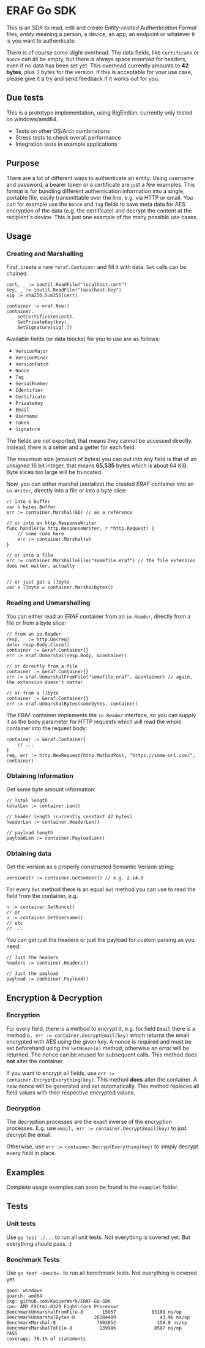 # ERAF Go SDK

This is an SDK to read, edit and create *Entity-related Authentication Format* files, *entity* meaning
a person, a device, an app, an endpoint or whatever it is you want to authenticate.

There is of course some slight overhead. The data fields, like ``Certificate`` or ``Nonce`` can all
be empty, but there is always space reserved for headers, even if no data has been set yet.
This overhead currently amounts to __42 bytes__, plus 3 bytes for the version. If this is acceptable
for your use case, please give it a try and send feedback if it works out for you.

## Due tests

This is a prototype implementation, using BigEndian, currently only tested on windows/amd64.

* Tests on other OS/Arch combinations
* Stress tests to check overall performance
* Integration tests in example applications

## Purpose

There are a lot of different ways to authenticate an entity. Using username and password, a bearer
token or a certificate are just a few examples. This format is for bundling different 
authentication information into a single, portable file, easily transmittable over the line, e.g. 
via HTTP or email. You can for example use the ``Nonce`` and ``Tag`` fields to save meta data for AES
encryption of the data (e.g. the certificate) and decrypt the content at the recipient's device.
This is just one example of the many possible use cases.

## Usage

### Creating and Marshalling

First, create a new ``*eraf.Container`` and fill it with data. ``Set`` calls can be chained.

```golang
cert, _ := ioutil.ReadFile("localhost.cert")
key, _ := ioutil.ReadFile("localhost.key")
sig := sha256.Sum256(cert)

container := eraf.New()
container.
	SetCertificate(cert).
	SetPrivateKey(key).
	SetSignature(sig[:])
```

Available fields (or data blocks) for you to use are as follows:

* ``VersionMajor`` 
* ``VersionMinor`` 
* ``VersionPatch``
* ``Nonce``
* ``Tag``
* ``SerialNumber``
* ``Identifier``
* ``Certificate``
* ``PrivateKey``
* ``Email``
* ``Username``
* ``Token``
* ``Signature``

The fields are not exported, that means they cannot be accessed directly. Instead, there is a setter and
a getter for each field.

The maximum size (amount of bytes) you can put into any field is that of an unsigned 16 bit integer, that
means **65,535** bytes which is about 64 KiB. Byte slices too large will be truncated.

Now, you can either marshal (serialize) the created *ERAF* container into an ``io.Writer``, directly 
into a file or into a byte slice:

```golang
// into a buffer
var b bytes.Buffer
err := container.Marshal(&b) // as a reference

// or into an http.ResponseWriter
func handler(w http.ResponseWriter, r *http.Request) {
	// some code here
	err := container.Marshal(w)
}

// or into a file
err := container.MarshalToFile("somefile.eraf") // the file extension does not matter, actually


// or just get a []byte
var s []byte = container.MarshalBytes()
```

### Reading and Unmarshalling

You can either read an *ERAF* container from an ``io.Reader``, directly from a file or from a byte slice:

```golang
// from an io.Reader
resp, _ := http.Do(req)
defer resp.Body.Close()
container := &eraf.Container{}
err := eraf.Unmarshal(resp.Body, &container)

// or directly from a file
container := &eraf.Container{}
err := eraf.UnmarshalFromFile("somefile.eraf", &container) // again, the extension doesn't matter

// or from a []byte
container := &eraf.Container{}
err := eraf.UnmarshalBytes(somebytes, container)
```

The *ERAF* container implements the ``io.Reader`` interface, so you can supply it as the 
body parameter for HTTP requests which will read the whole container into the request body:

```golang
container := &eraf.Container{
	// ...
}
req, err := http.NewRequest(http.MethodPost, "https://some-url.com/", container)
```

### Obtaining Information

Get some byte amount information:

```golang
// Total length
totalLen := container.Len()

// header length (currently constant 42 bytes)
headerLen := container.HeaderLen()

// payload length
payloadLen := container.PayloadLen()
```

### Obtaining data

Get the version as a properly constructed Semantic Version string:

```golang
versionStr := container.GetSemVer() // e.g. 2.14.8
```

For every ``Set`` method there is an equal ``Get`` method you can use to read the field from
the container, e.g.

```golang
n := container.GetNonce()
// or
u := container.GetUsername()
// etc
// ...
```

You can get just the headers or just the payload for custom parsing as you need:

```golang
// Just the headers
headers := container.Headers()

// Just the payload
payload := container.Payload()
```

## Encryption & Decryption

### Encryption

For every field, there is a method to encrypt it, e.g. for field ``Email`` there is a method
``b, err := container.EncryptEmail(key)`` which returns the email encrypted with AES using 
the given key.
A nonce is required and must be set beforehand using the ``SetNonce(n)`` method, otherwise an 
error will be returned. The nonce can be reused for subsequent calls.
This method does **not** alter the container.

If you want to encrypt all fields, use ``err := container.EncryptEverything(key)``. This method
**does** alter the container. A new nonce will be generated and set automatically.
This method replaces all field values with their respective encrypted values.

### Decryption

The decryption processes are the exact inverse of the encryption processes. E.g. use
``email, err := container.DecryptEmail(key)`` to just decrypt the email.

Otherwise, use ``err := container.DecryptEverything(key)`` to simply decrypt every field in place.

## Examples

Complete usage examples can soon be found in the ``examples`` folder.

## Tests

### Unit tests

Use ``go test ./...`` to run all unit tests. Not everything is covered yet. 
But everything should pass. :)

### Benchmark Tests

Use ``go test -bench=.`` to run all benchmark tests. Not everything is covered yet.

```
goos: windows
goarch: amd64
pkg: github.com/KaiserWerk/ERAF-Go-SDK
cpu: AMD FX(tm)-8320 Eight-Core Processor
BenchmarkUnmarshalFromFile-8       15057             83189 ns/op
BenchmarkUnmarshalBytes-8       26284489                43.90 ns/op
BenchmarkMarshal-8               7802852               158.0 ns/op
BenchmarkMarshalToFile-8          139986              8587 ns/op
PASS
coverage: 78.1% of statements
```